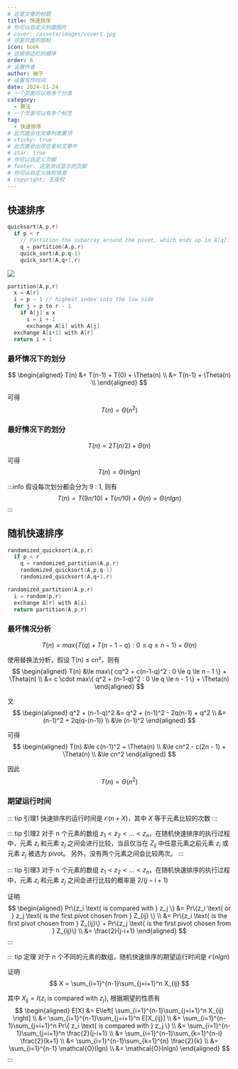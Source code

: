 ```yaml
---
# 这是文章的标题
title: 快速排序
# 你可以自定义封面图片
# cover: /assets/images/cover1.jpg
# 这是页面的图标
icon: book
# 这是侧边栏的顺序
order: 6
# 设置作者
author: 被子
# 设置写作时间
date: 2024-11-24
# 一个页面可以有多个分类
category:
  - 算法
# 一个页面可以有多个标签
tag:
  - 快速排序
# 此页面会在文章列表置顶
# sticky: true
# 此页面会出现在星标文章中
# star: true
# 你可以自定义页脚
# footer: 这是测试显示的页脚
# 你可以自定义版权信息
# copyright: 无版权
---
```


## 快速排序
```C++
quicksort(A,p,r)
  if p < r
    // Partition the subarray around the pivot, which ends up in A[q].
    q = partition(A,p,r)
    quick_sort(A,p,q-1)
    quick_sort(A,q+1,r)
```

![](/clrs/images/chapter7_1.png)

```C++
partition(A,p,r)
  x = A[r]
  i = p - 1 // highest index into the low side
  for j = p to r - 1
    if A[j] ≤ x
      i = i + 1
      exchange A[i] with A[j]
  exchange A[i+1] with A[r]
  return i + 1
```

### 最坏情况下的划分
$$
\begin{aligned}
T(n) &= T(n-1) + T(0) + \Theta(n) \\
&= T(n-1) + \Theta(n) \\
\end{aligned}
$$

可得
$$
T(n) = \Theta(n^2)
$$

### 最好情况下的划分
$$
T(n) = 2T(n/2) + \Theta(n)
$$

可得
$$
T(n) = \Theta(nlgn)
$$

:::info
假设每次划分都会分为 9 : 1, 则有
$$
T(n) = T(9n/10) + T(n/10) + \Theta(n) = \Theta(nlgn)
$$
:::

## 随机快速排序
```C++
randomized_quicksort(A,p,r)
  if p < r
    q = randomized_partition(A,p,r)
    randomized_quicksort(A,p,q-1)
    randomized_quicksort(A,q+1,r)
```

```C++
randomized_partition(A,p,r)
  i = random(p,r)
  exchange A[r] with A[i]
  return partition(A,p,r)
```

### 最坏情况分析
$$
T(n) = max\{ T(q) + T(n - 1 - q) : 0 \le q \le n - 1 \} + \Theta(n)
$$

使用替换法分析，假设 T(n) ≤ cn²，则有
$$
\begin{aligned}
T(n) &\le max\{ cq^2 + c(n-1-q)^2 : 0 \le q \le n - 1 \} + \Theta(n) \\
&= c \cdot max\{ q^2 + (n-1-q)^2 : 0 \le q \le n - 1 \} + \Theta(n)
\end{aligned}
$$

又
$$
\begin{aligned}
q^2 + (n-1-q)^2 &= q^2 + (n-1)^2 - 2q(n-1) + q^2 \\
&= (n-1)^2 + 2q(q-(n-1)) \\
&\le (n-1)^2
\end{aligned}
$$

可得
$$
\begin{aligned}
T(n) &\le c(n-1)^2 + \Theta(n) \\
&\le cn^2 - c(2n - 1) + \Theta(n) \\
&\le cn^2
\end{aligned}
$$

因此
$$
T(n) = \Theta(n^2)
$$

### 期望运行时间
::: tip 引理1
快速排序的运行时间是 $\mathcal{O}(n+X)$，其中 $X$ 等于元素比较的次数
:::

::: tip 引理2
对于 n 个元素的数组 $z_1 < z_2 < ... < z_n$，在随机快速排序的执行过程中，元素 $z_i$ 和元素 $z_j$ 之间会进行比较，当且仅当在 $Z_{ij}$ 中任意元素之前元素 $z_i$ 或元素 $z_j$ 被选为 pivot。 另外，没有两个元素之间会比较两次。
:::

::: tip 引理3
对于 n 个元素的数组 $z_1 < z_2 < ... < z_n$，在随机快速排序的执行过程中，元素 $z_i$ 和元素 $z_j$ 之间会进行比较的概率是 $2/(j-i+1)$

证明
$$
\begin{aligned}
Pr\{z_i \text{ is compared with } z_j \} &= Pr\{z_i \text{ or } z_j \text{ is the first pivot chosen from } Z_{ij} \} \\
&= Pr\{z_i \text{ is the first pivot chosen from } Z_{ij}\} + Pr\{z_j \text{ is the first pivot chosen from } Z_{ij}\} \\
&= \frac{2}{j-i+1}
\end{aligned}
$$
:::

::: tip 定理
对于 n 个不同的元素的数组，随机快速排序的期望运行时间是 $\mathcal{O}(nlgn)$

证明
$$
X = \sum_{i=1}^{n-1}\sum_{j=i+1}^n X_{ij}
$$

其中 $X_{ij} = I\{z_i \text{ is compared with } z_j\}$, 根据期望的性质有
$$
\begin{aligned}
E[X] &= E\left[ \sum_{i=1}^{n-1}\sum_{j=i+1}^n X_{ij} \right] \\
&= \sum_{i=1}^{n-1}\sum_{j=i+1}^n E[X_{ij}] \\
&= \sum_{i=1}^{n-1}\sum_{j=i+1}^n Pr\{ z_i \text{ is compared with } z_j \} \\
&= \sum_{i=1}^{n-1}\sum_{j=i+1}^n \frac{2}{j-i+1} \\
&= \sum_{i=1}^{n-1}\sum_{k=1}^{n-i} \frac{2}{k+1} \\
&< \sum_{i=1}^{n-1}\sum_{k=1}^{n} \frac{2}{k} \\
&= \sum_{i=1}^{n-1} \mathcal{O}(lgn) \\
&= \mathcal{O}(nlgn)
\end{aligned}
$$
:::